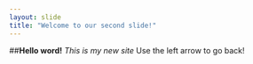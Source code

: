 ```yaml
---
layout: slide
title: "Welcome to our second slide!"
---
```

##**Hello word!**
*This is my new site*
Use the left arrow to go back!
